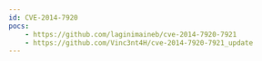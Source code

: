 ```yaml
---
id: CVE-2014-7920
pocs:
    - https://github.com/laginimaineb/cve-2014-7920-7921
    - https://github.com/Vinc3nt4H/cve-2014-7920-7921_update
---
```

